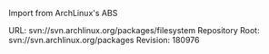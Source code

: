 Import from ArchLinux's ABS

URL: svn://svn.archlinux.org/packages/filesystem
Repository Root: svn://svn.archlinux.org/packages
Revision: 180976
